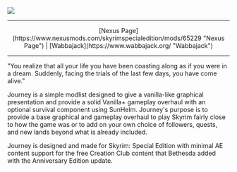 ![](https://github.com/SiraMirai/journey/raw/main/images/Journey%20Banner.png)

---
<p align="center">
[Nexus Page](https://www.nexusmods.com/skyrimspecialedition/mods/65229 "Nexus Page") | [Wabbajack](https://www.wabbajack.org/ "Wabbajack")
</p>

---

"You realize that all your life you have been coasting along as if you were in a dream. Suddenly, facing the trials of the last few days, you have come alive."

Journey is a simple modlist designed to give a vanilla-like graphical presentation and provide a solid Vanilla+ gameplay overhaul with an optional survival component using SunHelm. Journey's purpose is to provide a base graphical and gameplay overhaul to play Skyrim fairly close to how the game was or to add on your own choice of followers, quests, and new lands beyond what is already included.

Journey is designed and made for Skyrim: Special Edition with minimal AE content support for the free Creation Club content that Bethesda added with the Anniversary Edition update.